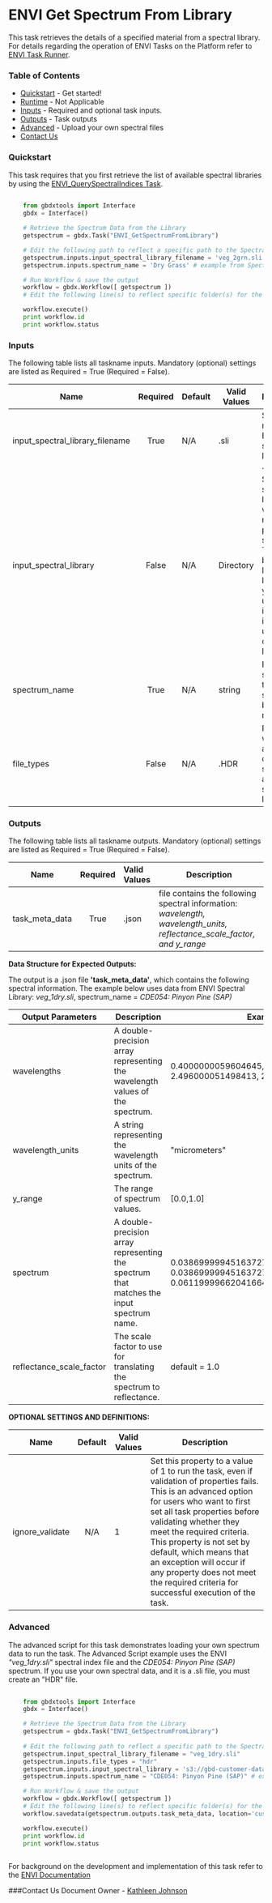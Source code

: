 
# ENVI Get Spectrum From Library

This task retrieves the details of a specified material from a spectral library. For details regarding the operation of ENVI Tasks on the Platform refer to [ENVI Task Runner](https://github.com/TDG-Platform/docs/blob/master/ENVI_Task_Runner_Inputs.md).

### Table of Contents
 * [Quickstart](#quickstart) - Get started!
 * [Runtime](#runtime) - Not Applicable
 * [Inputs](#inputs) - Required and optional task inputs.
 * [Outputs](#outputs) - Task outputs
 * [Advanced](#advanced) - Upload your own spectral files
 * [Contact Us](#contact-us)

### Quickstart

This task requires that you first retrieve the list of available spectral libraries by using the [ENVI_QuerySpectralIndices Task](https://github.com/TDG-Platform/docs/blob/master/ENVI_QuerySpectralIndices.md).  

```python
    	
	from gbdxtools import Interface
	gbdx = Interface()

	# Retrieve the Spectrum Data from the Library
	getspectrum = gbdx.Task("ENVI_GetSpectrumFromLibrary")

	# Edit the following path to reflect a specific path to the Spectral Index File
	getspectrum.inputs.input_spectral_library_filename = 'veg_2grn.sli'
	getspectrum.inputs.spectrum_name = 'Dry Grass' # example from Spectral Index veg_2grn.sli

	# Run Workflow & save the output
	workflow = gbdx.Workflow([ getspectrum ])
	# Edit the following line(s) to reflect specific folder(s) for the output file (example location provided)			workflow.savedata(getspectrum.outputs.task_meta_data, location=location='customer_output_directory/getspectrum/')

	workflow.execute()
	print workflow.id
	print workflow.status

```


### Inputs
The following table lists all taskname inputs.
Mandatory (optional) settings are listed as Required = True (Required = False).

  Name       |  Required  |  Default  |  Valid Values   | Description  
-------------|:-----------:|:-----------|---------------|----------
input_spectral_library_filename  | True  |  N/A     |  .sli  | String name of the ENVI spectral library file .sli
input_spectral_library | False   |  N/A       | Directory     | Specify a spectral library from which to retrieve a particular spectrum. This may be an ENVI library or a library that you have uploaded.  It is required if you are using a custom library.
spectrum_name     | True   |  N/A       |  string  | Provide a string with the material spectrum to be retreived.
file_types   |  False     |  N/A    |  .HDR    |  Required when you are using a custom spectrum and spectral library

### Outputs
The following table lists all taskname outputs.
Mandatory (optional) settings are listed as Required = True (Required = False).

  Name            |  Required  |  Valid Values             | Description  
------------------|:---------: |:------------------------- |---------------
task_meta_data | True       |.json | file contains the following spectral information: *wavelength, wavelength_units, reflectance_scale_factor, and y_range*

**Data Structure for Expected Outputs:**

The output is a .json file **'task_meta_data'**, which contains the following spectral information.  The example below uses data from ENVI Spectral Library:  *veg_1dry.sli*, spectrum_name = *CDE054: Pinyon Pine (SAP)*

Output Parameters   | Description       |Example Output 
--------------------|-------------------|-------------------
wavelengths      |A double-precision array representing the wavelength values of the spectrum. |   0.4000000059604645, 0.4009999930858612,......., 2.496000051498413, 2.5
wavelength_units   | A string representing the wavelength units of the spectrum. |  "micrometers"
y_range      | The range of spectrum values.  | [0.0,1.0] 
spectrum     |A double-precision array representing the spectrum that matches the input spectrum name.|     0.03869999945163727, 0.03869999945163727,..........,0.0608999989926815, 0.06119999662041664
reflectance_scale_factor  | The scale factor to use for translating the spectrum to reflectance.    |   default = 1.0


**OPTIONAL SETTINGS AND DEFINITIONS:**

Name                 |       Default    | Valid Values |   Description
---------------------|:----------------:|---------------------------------|-----------------
ignore_validate      |          N/A     |     1        |Set this property to a value of 1 to run the task, even if validation of properties fails. This is an advanced option for users who want to first set all task properties before validating whether they meet the required criteria. This property is not set by default, which means that an exception will occur if any property does not meet the required criteria for successful execution of the task.

### Advanced

The advanced script for this task demonstrates loading your own spectrum data to run the task. The Advanced Script example uses the ENVI  *"veg_1dry.sli"* spectral index file and the *CDE054: Pinyon Pine (SAP)* spectrum. If you use your own spectral data, and it is a .sli file, you must create an "HDR" file.

```python
    	
	from gbdxtools import Interface
	gbdx = Interface()

	# Retrieve the Spectrum Data from the Library
	getspectrum = gbdx.Task("ENVI_GetSpectrumFromLibrary")
	
	# Edit the following path to reflect a specific path to the Spectral Index File
	getspectrum.input_spectral_library_filename = "veg_1dry.sli"
	getspectrum.inputs.file_types = "hdr"
	getspectrum.inputs.input_spectral_library = 's3://gbd-customer-data/CustomerAccount#/PathToSpectralLibrary/'
	getspectrum.inputs.spectrum_name = "CDE054: Pinyon Pine (SAP)" # example from Spectral Index veg_1dry.sli

	# Run Workflow & save the output
	workflow = gbdx.Workflow([ getspectrum ])
	# Edit the following line(s) to reflect specific folder(s) for the output file (example location provided)
	workflow.savedata(getspectrum.outputs.task_meta_data, location='customer_output_directory/getspectrum/')

	workflow.execute()
	print workflow.id
	print workflow.status
	
```

For background on the development and implementation of this task refer to the [ENVI Documentation](https://www.harrisgeospatial.com/docs/classificationtutorial.html)



###Contact Us
Document Owner - [Kathleen Johnson](kajohnso@digitalglobe.com)


